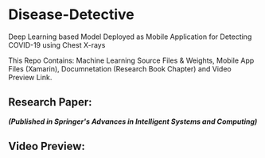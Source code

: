 # Disease-Detective
Deep Learning based Model Deployed as Mobile Application for Detecting COVID-19 using Chest X-rays

This Repo Contains: Machine Learning Source Files & Weights, Mobile App Files (Xamarin), Documnetation (Research Book Chapter) and Video Preview Link. 

## Research Paper: 
***(Published in Springer's Advances in Intelligent Systems and Computing)***

## Video Preview: 
